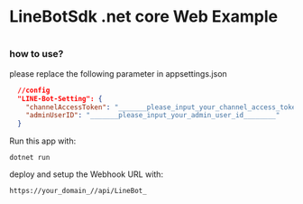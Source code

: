 #
# LineBotSdk .net core Web Example
#

### how to use?
please replace the following parameter in appsettings.json
```json
  //config
  "LINE-Bot-Setting": {
    "channelAccessToken": "_______please_input_your_channel_access_token________",
    "adminUserID": "_______please_input_your_admin_user_id________"
  }
```

Run this app with:
```
dotnet run 
```

deploy and setup the Webhook URL with:
```
https://your_domain_//api/LineBot_
```